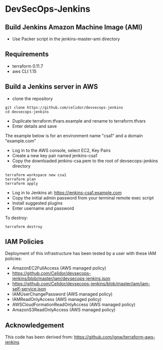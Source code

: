 # DevSecOps-Jenkins

## Build Jenkins Amazon Machine Image (AMI)

* Use Packer script in the jenkins-master-ami directory

## Requirements

* terraform 0.11.7
* aws CLI 1.15

## Build a Jenkins server in AWS

* clone the repository

```
git clone https://github.com/celidor/devsecops-jenkins
cd devsecops-jenkins
```

* Duplicate terraform.tfvars.example and rename to terraform.tfvars
* Enter details and save

The example below is for an environment name "csa1" and a domain "example.com"

* Log in to the AWS console, select EC2, Key Pairs
* Create a new key pair named jenkins-csa1
* Copy the downloaded jenkins-csa.pem to the root of devsecops-jenkins directory

```
terraform workspace new csa1
terraform plan
terraform apply
```
* Log in to Jenkins at: https://jenkins-csa1.example.com
* Copy the initial admin password from your terminal remote exec script
* Install suggested plugins
* Enter username and password

To destroy:
```
terraform destroy
```

## IAM Policies

Deployment of this infrastructure has been tested by a user with these IAM policies:

* AmazonEC2FullAccess (AWS managed policy)
* https://github.com/Celidor/devsecops-jenkins/blob/master/iam/devsecops-jenkins.json
* https://github.com/Celidor/devsecops-jenkins/blob/master/iam/iam-self-service.json
* IAMUserChangePassword (AWS managed policy)
* IAMReadOnlyAccess (AWS managed policy)
* AWSCloudFormationReadOnlyAccess (AWS managed policy)
* AmazonS3ReadOnlyAccess (AWS managed policy)


## Acknowledgement

This code has been derived from: https://github.com/ignw/terraform-aws-jenkins

